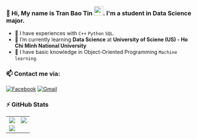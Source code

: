 ### 🏸 Hi, My name is Tran Bao Tin <img src="https://media.giphy.com/media/hvRJCLFzcasrR4ia7z/giphy.gif" width="25px">. I'm a student in Data Science major.
  - 🏸 I have experiences with ```C++``` ```Python``` ```SQL```.
  - 🏸 I’m currently learning **Data Science** at **University of Sciene (US) - Ho Chi Minh National University**
  - 🏸 I have basic knowledge in Object-Oriented Programming ```Machine learning```.

### 📫 Contact me via:
  [<img alt="Facebook" src="https://img.shields.io/badge/Facebook-%231877F2.svg?&style=for-the-badge&logo=Facebook&logoColor=white"/>](https://www.facebook.com/tintran2704/) [<img alt="Gmail" src="https://img.shields.io/badge/Gmail-D14836?style=for-the-badge&logo=gmail&logoColor=white"/>](mailto:tranbaotin2704@gmail.com)

### :zap: GitHub Stats
<table>
  <tr>
    <td>
      <img src='https://github-readme-stats.vercel.app/api?username=TinTran2704&show_icons=true&theme=tokyonight&hide=issues'>
    </td>
    <td>
      <img src='https://github-readme-stats.vercel.app/api/top-langs/?username=TinTran2704&layout=compact&html&title_color=71A4FC&text_color=3ABCAD&bg_color=1A1B27'>    
    </td>
  </tr>
  <tr>
    <td colspan="2">
      <img src='https://activity-graph.herokuapp.com/graph?username=TinTran2704&bg_color=1A1B27&color=71A4FC&line=3ABCAD&point=BE91F2&area=true'>
    </td>
  </tr>
</table>
